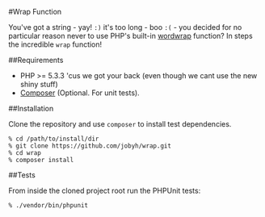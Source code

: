 #Wrap Function

You've got a string - yay! `:)` it's too long - boo `:(` - you decided for no particular reason never to use PHP's built-in [wordwrap](http://php.net/manual/en/function.wordwrap.php) function? In steps the incredible `wrap` function!

##Requirements

- PHP >= 5.3.3 'cus we got your back (even though we cant use the new shiny stuff)
- [Composer](https://getcomposer.org/) (Optional. For unit tests).

##Installation

Clone the repository and use `composer` to install test dependencies.

```
% cd /path/to/install/dir
% git clone https://github.com/jobyh/wrap.git
% cd wrap
% composer install
```

##Tests

From inside the cloned project root run the PHPUnit tests:

```
% ./vendor/bin/phpunit
```
